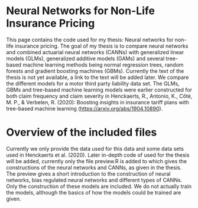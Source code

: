 # Neural Networks for Non-Life Insurance Pricing
This page contains the code used for my thesis: Neural networks for non-life insurance pricing. The goal of my thesis is to compare neural networks and combined actuarial neural networks (CANNs) with generalized linear models (GLMs), generalized additive models (GAMs) and several tree-based machine learning methods being normal regression trees, random forests and gradient boosting machines (GBMs). Currently the text of the thesis is not yet available, a link to the text will be added later. We compare the different models  for a motor third party liability data set. The GLMs, GBMs and tree-based machine learning models were earlier constructed for both claim frequency and claim severity in Henckaerts, R., Antonio, K., Côté, M. P., & Verbelen, R. (2020): Boosting insights in insurance tariff plans with tree-based machine learning (https://arxiv.org/abs/1904.10890). 
# Overview of the included files 
Currently we only provide the data used for this data and some data sets used in Henckaerts et al. (2020). Later in-depth code of used for the thesis will be added, currently only the file preview.R is added to which gives the constructions of the neural networks and CANNs, as given in the thesis. The preview gives a short introduction to the construction of neural networks, bias regulated neural networks and different types of CANNs. Only the construction of these models are included. We do not actually train the models, although the basics of how the models could be trained are given.
